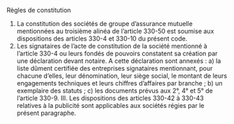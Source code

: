 Règles de constitution
1.  La constitution des sociétés de groupe d’assurance mutuelle mentionnées au troisième alinéa de l’article 330-50 est soumise aux dispositions des articles 330-4 et 330-10 du présent code.
2.  Les signataires de l’acte de constitution de la société mentionné à l’article 330-4 ou leurs fondés de pouvoirs constatent sa création par une déclaration devant notaire. A cette déclaration sont annexés :
a) la liste dûment certifiée des entreprises signataires mentionnant, pour chacune d’elles, leur dénomination, leur siège social, le montant de leurs engagements techniques et leurs chiffres d’affaires par branche ;
b) un exemplaire des statuts ;
c) les documents prévus aux 2°, 4° et 5° de l’article 330-9.
III. Les dispositions des articles 330-42 à 330-43 relatives à la publicité sont applicables aux sociétés régies par le présent paragraphe.